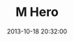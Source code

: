 ---
layout: post
title:  "M Hero"
date:   2013-10-18 20:32:00
categories: ['characters']
image: characters/mHero.jpg
image_width: 400
image_height: 424
---